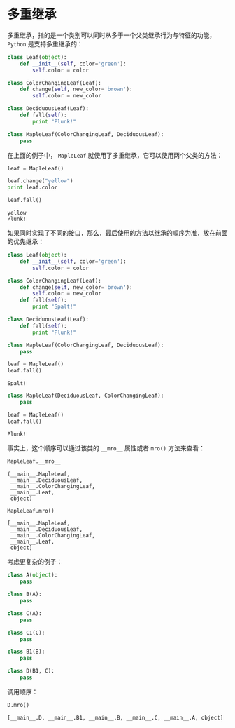 # 多重继承

多重继承，指的是一个类别可以同时从多于一个父类继承行为与特征的功能，`Python` 是支持多重继承的：


```python
class Leaf(object):
    def __init__(self, color='green'):
        self.color = color

class ColorChangingLeaf(Leaf):
    def change(self, new_color='brown'):
        self.color = new_color

class DeciduousLeaf(Leaf):
    def fall(self):
        print "Plunk!"

class MapleLeaf(ColorChangingLeaf, DeciduousLeaf):
    pass
```

在上面的例子中， `MapleLeaf` 就使用了多重继承，它可以使用两个父类的方法：


```python
leaf = MapleLeaf()

leaf.change("yellow")
print leaf.color

leaf.fall()
```

    yellow
    Plunk!
    

如果同时实现了不同的接口，那么，最后使用的方法以继承的顺序为准，放在前面的优先继承：


```python
class Leaf(object):
    def __init__(self, color='green'):
        self.color = color

class ColorChangingLeaf(Leaf):
    def change(self, new_color='brown'):
        self.color = new_color    
    def fall(self):
        print "Spalt!"

class DeciduousLeaf(Leaf):
    def fall(self):
        print "Plunk!"

class MapleLeaf(ColorChangingLeaf, DeciduousLeaf):
    pass
```


```python
leaf = MapleLeaf()
leaf.fall()
```

    Spalt!
    


```python
class MapleLeaf(DeciduousLeaf, ColorChangingLeaf):
    pass
```


```python
leaf = MapleLeaf()
leaf.fall()
```

    Plunk!
    

事实上，这个顺序可以通过该类的 `__mro__` 属性或者 `mro()` 方法来查看：


```python
MapleLeaf.__mro__
```




    (__main__.MapleLeaf,
     __main__.DeciduousLeaf,
     __main__.ColorChangingLeaf,
     __main__.Leaf,
     object)




```python
MapleLeaf.mro()
```




    [__main__.MapleLeaf,
     __main__.DeciduousLeaf,
     __main__.ColorChangingLeaf,
     __main__.Leaf,
     object]



考虑更复杂的例子：


```python
class A(object):
    pass

class B(A):
    pass

class C(A):
    pass

class C1(C):
    pass

class B1(B):
    pass

class D(B1, C):
    pass
```

调用顺序：


```python
D.mro()
```




    [__main__.D, __main__.B1, __main__.B, __main__.C, __main__.A, object]



